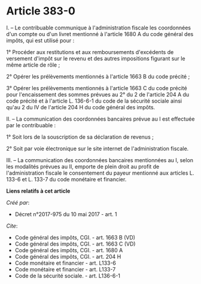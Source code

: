 # Article 383-0

I. – Le contribuable communique à l'administration fiscale les coordonnées d'un compte ou d'un livret mentionné à l'article
1680 A du code général des impôts, qui est utilisé pour : 

1° Procéder aux restitutions et aux remboursements d'excédents de versement d'impôt sur le revenu et des autres impositions
figurant sur le même article de rôle ; 

2° Opérer les prélèvements mentionnés à l'article 1663 B du code précité ; 

3° Opérer les prélèvements mentionnés à l'article 1663 C du code précité pour l'encaissement des sommes prévues au 2° du 2 de
l'article 204 A du code précité et à l'article L. 136-6-1 du code de la sécurité sociale ainsi qu'au 2 du IV de l'article 204
H du code général des impôts. 

II. – La communication des coordonnées bancaires prévue au I est effectuée par le contribuable : 

1° Soit lors de la souscription de sa déclaration de revenus ; 

2° Soit par voie électronique sur le site internet de l'administration fiscale. 

III. – La communication des coordonnées bancaires mentionnées au I, selon les modalités prévues au II, emporte de plein droit
au profit de l'administration fiscale le consentement du payeur mentionné aux articles L. 133-6 et L. 133-7 du code monétaire
et financier.

**Liens relatifs à cet article**

_Créé par_:

  - Décret n°2017-975 du 10 mai 2017 - art. 1

_Cite_:

  - Code général des impôts, CGI. - art. 1663 B (VD)
  - Code général des impôts, CGI. - art. 1663 C (VD)
  - Code général des impôts, CGI. - art. 1680 A
  - Code général des impôts, CGI. - art. 204 H
  - Code monétaire et financier - art. L133-6
  - Code monétaire et financier - art. L133-7
  - Code de la sécurité sociale. - art. L136-6-1
